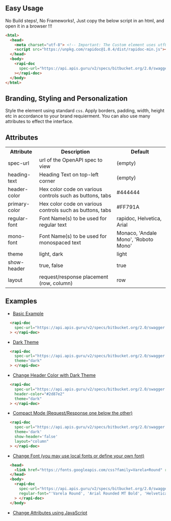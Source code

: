 ## Easy Usage
No Build steps!, No Frameworks!, Just copy the below script in an html, and open it in a browser !!!
```html
<html>
  <head>
    <meta charset="utf-8"> <!-- Important: The Custom element uses utf8 charecters -->
    <script src="https://unpkg.com/rapidoc@1.0.4/dist/rapidoc-min.js"></script>
  </head>
  <body>
    <rapi-doc 
      spec-url="https://api.apis.guru/v2/specs/bitbucket.org/2.0/swagger.json" 
    ></rapi-doc>
  </body>  
</html>
```

## Branding, Styling and Personalization
Style the element using standard `css`. Apply borders, padding, width, height etc in accordance to your brand requierment. You can also use many attributes to effect the interface.

## Attributes
<table>
    <tr><th>Attribute</th> <th>Description </th> <th>Default</th></tr>
    <tr><td>spec-url     </td> <td>url of the OpenAPI spec to view </td> <td>(empty)</td></tr>
    <tr><td>heading-text </td> <td>Heading Text on top-left corner </td> <td>(empty)</td></tr>
    <tr><td>header-color </td> <td>Hex color code on various controls such as buttons, tabs </td>  <td>#444444</td></tr>
    <tr><td>primary-color</td> <td>Hex color code on various controls such as buttons, tabs </td> <td>#FF791A</td></tr>
    <tr><td>regular-font </td> <td>Font Name(s) to be used for regular text </td> <td>rapidoc, Helvetica, Arial</td></tr>
    <tr><td>mono-font    </td> <td>Font Name(s) to be used for monospaced text </td> <td>Monaco, 'Andale Mono', 'Roboto Mono'</td></tr>
    <tr><td>theme        </td> <td>light, dark </td> <td>light</td></tr>
    <tr><td>show-header  </td> <td>true, false </td> <td>true</td></tr>
    <tr><td>layout       </td> <td>request/response placement (row, column)</td> <td>row</td></tr>
</table>

## Examples

- [Basic Example](example1.html)
```html
  <rapi-doc 
    spec-url="https://api.apis.guru/v2/specs/bitbucket.org/2.0/swagger.json"
  > </rapi-doc>
```

- [Dark Theme](example2.html)
```html
  <rapi-doc 
    spec-url="https://api.apis.guru/v2/specs/bitbucket.org/2.0/swagger.json"
    theme="dark"
  > </rapi-doc>
```

- [Change Header Color with Dark Theme](example3.html)
```html
  <rapi-doc 
    spec-url="https://api.apis.guru/v2/specs/bitbucket.org/2.0/swagger.json"
    header-color="#2d87e2"
    theme="dark"
  > </rapi-doc>
```

- [Compact Mode (Request/Response one below the other)](example4.html)
```html
  <rapi-doc 
    spec-url="https://api.apis.guru/v2/specs/bitbucket.org/2.0/swagger.json"
    theme='dark' 
    show-header='false'
    layout="column"
  > </rapi-doc>
```

- [Change Font (you may use local fonts or define your own font)](example5.html)
```html
  <head>
    <link href="https://fonts.googleapis.com/css?family=Varela+Round" rel="stylesheet">
  </head>
  <body>  
    <rapi-doc 
      spec-url="https://api.apis.guru/v2/specs/bitbucket.org/2.0/swagger.json"
      regular-font="'Varela Round', 'Arial Rounded MT Bold', 'Helvetica Rounded' "
    > </rapi-doc>
  </body>  
```

- [Change Attributes using JavaScript](example6.html)


